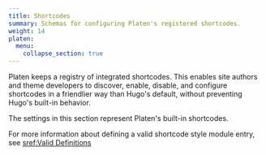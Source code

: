 ```yaml
---
title: Shortcodes
summary: Schemas for configuring Platen's registered shortcodes.
weight: 14
platen:
  menu:
    collapse_section: true
---
```


Platen keeps a registry of integrated shortcodes. This enables site authors and theme developers to
discover, enable, disable, and configure shortcodes in a friendlier way than Hugo's default, without
preventing Hugo's built-in behavior.

The settings in this section represent Platen's built-in shortcodes.

For more information about defining a valid shortcode style module entry, see
[sref:Valid Definitions]

```section
```

<!-- Link References -->
[sref:Valid Definitions]: platen.site.shortcodes.valid
